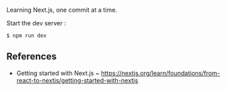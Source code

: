 Learning Next.js, one commit at a time.

Start the dev server :
```
$ npm run dev
```

## References

- Getting started with Next.js ~ <https://nextjs.org/learn/foundations/from-react-to-nextjs/getting-started-with-nextjs>
